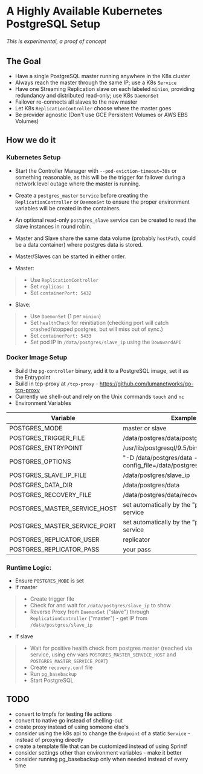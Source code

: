 # A Highly Available Kubernetes PostgreSQL Setup

###### This is experimental, a proof of concept

## The Goal
- Have a single PostgreSQL master running anywhere in the K8s cluster
- Always reach the master through the same IP; use a K8s `Service`
- Have one Streaming Replication slave on each labeled `minion`, providing redundancy and distributed read-only; use K8s `DaemonSet`
- Failover re-connects all slaves to the new master
- Let K8s `ReplicationController` choose where the master goes
- Be provider agnostic (Don't use GCE Persistent Volumes or AWS EBS Volumes)

## How we do it

### Kubernetes Setup
- Start the Controller Manager with `--pod-eviction-timeout=30s` or something reasonable, as this will be the trigger for failover during a network level outage where the master is running.
- Create a `postgres_master` `Service` before creating the `ReplicationController` or `DaemonSet` to ensure the proper environment variables will be created in the containers.
- An optional read-only `postgres_slave` service can be created to read the slave instances in round robin.
- Master and Slave share the same data volume (probably `hostPath`, could be a data container) where postgres data is stored.
- Master/Slaves can be started in either order.

- Master:
> - Use `ReplicationController`
> - Set `replicas: 1`
> - Set `containerPort: 5432`

- Slave:
> - Use `DaemonSet` (1 per `minion`)
> - Set `healthCheck` for reinitiation (checking port will catch crashed/stopped postgres, but will miss out of sync.)
> - Set `containerPort: 5433`
> - Set pod IP in `/data/postgres/slave_ip` using the `DownwardAPI`

### Docker Image Setup
- Build the `pg-controller` binary, add it to a PostgreSQL image, set it as the Entrypoint
- Build in tcp-proxy at `/tcp-proxy` - https://github.com/lumanetworks/go-tcp-proxy
- Currently we shell-out and rely on the Unix commands `touch` and `nc`
- Environment Variables
>

| Variable | Example Value |
| --- | --- |
| POSTGRES_MODE | master or slave |
| POSTGRES_TRIGGER_FILE | /data/postgres/data/postgresql.trigger |
| POSTGRES_ENTRYPOINT | /usr/lib/postgresql/9.5/bin/postgres |
| POSTGRES_OPTIONS | "-D /data/postgres/data -c config_file=/data/postgres/conf/postgresql.conf" |
| POSTGRES_SLAVE_IP_FILE | /data/postgres/slave_ip |
| POSTGRES_DATA_DIR | /data/postgres/data |
| POSTGRES_RECOVERY_FILE | /data/postgres/data/recovery.conf |
| POSTGRES_MASTER_SERVICE_HOST | set automatically by the "postgres_master" service |
| POSTGRES_MASTER_SERVICE_PORT | set automatically by the "postgres_master" service |
| POSTGRES_REPLICATOR_USER | replicator |
| POSTGRES_REPLICATOR_PASS | your pass |

### Runtime Logic:
- Ensure `POSTGRES_MODE` is set
- If master
> - Create trigger file
> - Check for and wait for `/data/postgres/slave_ip` to show
> - Reverse Proxy from `DaemonSet` ("slave") through `ReplicationController` ("master") - get IP from `/data/postgres/slave_ip`

- If slave
> - Wait for positive health check from postgres master (reached via service, using env vars `POSTGRES_MASTER_SERVICE_HOST` and `POSTGRES_MASTER_SERVICE_PORT`)
> - Create `recovery.conf` file
> - Run `pg_basebackup`
> - Start PostgreSQL

## TODO
- convert to tmpfs for testing file actions
- convert to native go instead of shelling-out
- create proxy instead of using someone else's
- consider using the k8s api to change the `Endpoint` of a static `Service` - instead of proxying directly
- create a template file that can be customized instead of using Sprintf
- consider settings other than environment variables - make it better
- consider running pg_basebackup only when needed instead of every time
